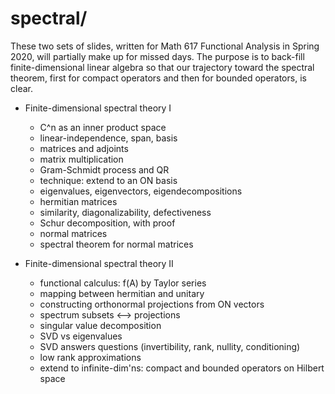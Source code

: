 spectral/
=========

These two sets of slides, written for Math 617 Functional Analysis in Spring
2020, will partially make up for missed days.  The purpose is to back-fill
finite-dimensional linear algebra so that our trajectory toward the spectral
theorem, first for compact operators and then for bounded operators, is clear.

* Finite-dimensional spectral theory I

    * C^n as an inner product space
    * linear-independence, span, basis
    * matrices and adjoints
    * matrix multiplication
    * Gram-Schmidt process and QR
    * technique: extend to an ON basis
    * eigenvalues, eigenvectors, eigendecompositions
    * hermitian matrices
    * similarity, diagonalizability, defectiveness
    * Schur decomposition, with proof
    * normal matrices
    * spectral theorem for normal matrices

* Finite-dimensional spectral theory II

    * functional calculus: f(A) by Taylor series
    * mapping between hermitian and unitary
    * constructing orthonormal projections from ON vectors
    * spectrum subsets <--> projections
    * singular value decomposition
    * SVD vs eigenvalues
    * SVD answers questions (invertibility, rank, nullity, conditioning)
    * low rank approximations
    * extend to infinite-dim'ns: compact and bounded operators on Hilbert space

